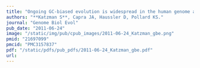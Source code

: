 ```yaml
---
title: "Ongoing GC-biased evolution is widespread in the human genome and enriched near recombination hot spots"
authors: "**Katzman S**, Capra JA, Haussler D, Pollard KS."
journal: "Genome Biol Evol"
pub_date: "2011-06-24"
image: "/static/img/pub/cpub_images/2011-06-24_Katzman_gbe.png"
pmid: "21697099"
pmcid: "PMC3157837"
pdf: "/static/pdfs/pub_pdfs/2011-06-24_Katzman_gbe.pdf"
url: 
---
```

